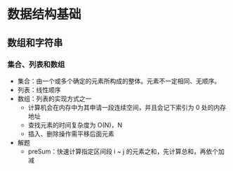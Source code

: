 # 数据结构基础

## 数组和字符串
### 集合、列表和数组
- 集合：由一个或多个确定的元素所构成的整体。元素不一定相同、无顺序。
- 列表：线性顺序
- 数组：列表的实现方式之一
  - 计算机会在内存中为其申请一段连续空间，并且会记下索引为 0 处的内存地址
  - 查找元素的时间复杂度为 O(N)，N
  - 插入、删除操作需平移后面元素
- 解题
  - preSum：快速计算指定区间段 i ~ j 的元素之和，先计算总和，再依个加减